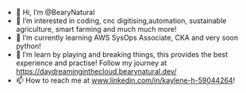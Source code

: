 - 👋 Hi, I’m @BearyNatural
- 👀 I’m interested in coding, cnc digitising,automation, sustainable agriculture, smart farming and much much more!
- 🌱 I’m currently learning AWS SysOps Associate, CKA and very soon python!
- 💞️ I’m learn by playing and breaking things, this provides the best experience and practise!  Follow my journey at https://daydreaminginthecloud.bearynatural.dev/
- 📫 How to reach me at www.linkedin.com/in/kaylene-h-59044264!

<!---
BearyNatural/BearyNatural is a ✨ special ✨ repository because its `README.md` (this file) appears on your GitHub profile.
You can click the Preview link to take a look at your changes.
--->
